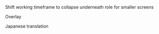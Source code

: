 Shift working timeframe to collapse underneath role for smaller screens

Overlay

Japanese translation
